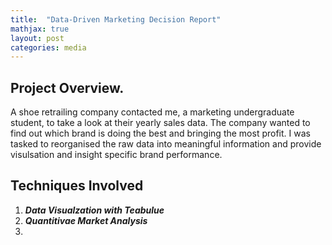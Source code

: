 ```yaml
---
title:  "Data-Driven Marketing Decision Report"
mathjax: true
layout: post
categories: media
---
```


## Project Overview.

A shoe retrailing company contacted me, a marketing undergraduate student, to take a look at their yearly sales data. The company wanted to find out which brand is doing the best and bringing the most profit. I was tasked to reorganised the raw data into meaningful information and provide visulsation and insight specific brand performance.

## Techniques Involved
1. ***Data Visualzation with Teabulue***
2. ***Quantitivae Market Analysis***
3. 



